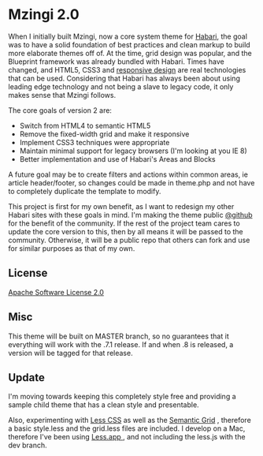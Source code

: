 # Mzingi 2.0 #

When I initially built Mzingi, now a core system theme for [Habari](http://habariproject.org), the goal was to have a solid foundation of best practices and clean markup to build more elaborate themes off of.  At the time, grid design was popular, and the Blueprint framework was already bundled with Habari.  Times have changed, and HTML5, CSS3 and [responsive design](http://www.alistapart.com/articles/responsive-web-design/) are real technologies that can be used.  Considering that Habari has always been about using leading edge technology and not being a slave to legacy code, it only makes sense that Mzingi follows.

The core goals of version 2 are:

* Switch from HTML4 to semantic HTML5
* Remove the fixed-width grid and make it responsive
* Implement CSS3 techniques were appropriate
* Maintain minimal support for legacy browsers (I'm looking at you IE 8)
* Better implementation and use of Habari's Areas and Blocks

A future goal may be to create filters and actions within common areas, ie article header/footer, so changes could be made in theme.php and not have to completely duplicate the template to modify.

This project is first for my own benefit, as I want to redesign my other Habari sites with these goals in mind. I'm making the theme public [@github](https://github.com/miklb/Mzingi_v2) for the benefit of the community. If the rest of the project team cares to update the core version to this, then by all means it will be passed to the community.  Otherwise, it will be a public repo that others can fork and use for similar purposes as that of my own.

## License ##
[Apache Software License 2.0](http://www.apache.org/licenses/LICENSE-2.0.html) 

## Misc ##

This theme will be built on MASTER branch, so no guarantees that it everything will work with the .7.1 release. If and when .8 is released, a version will be tagged for that release.

## Update ##

I'm moving towards keeping this completely style free and providing a sample child theme that has a clean style and presentable.

Also, experimenting with [Less CSS](http://lesscss.org/) as well as the [Semantic Grid](http://semantic.gs/) , therefore a basic style.less and the grid.less files are included. I develop on a Mac, therefore I've been using [Less.app ](http://incident57.com/less/), and not including the less.js with the dev branch.
